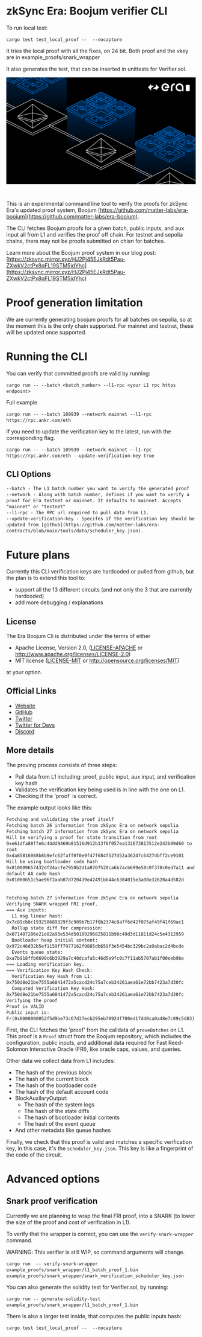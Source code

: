 # zkSync Era: Boojum verifier CLI

To run local test:


```shell
cargo test test_local_proof --  --nocapture
```

It tries the local proof with all the fixes, on 24 bit. 
Both proof and the vkey are in example_proofs/snark_wrapper

It also generates the test, that can be inserted in unittests for Verifier.sol.






[![Logo](eraLogo.png)](https://zksync.io/)
# 
This is an experimental command line tool to verify the proofs for zkSync Era's updated proof system, Boojum [https://github.com/matter-labs/era-boojum](https://github.com/matter-labs/era-boojum).

The CLI fetches Boojum proofs for a given batch, public inputs, and aux input all from L1 and verifies the proof off chain. For testnet and sepolia chains, there may not be proofs submitted on chian for batches.

Learn more about the Boojum proof system in our blog post: [https://zksync.mirror.xyz/HJ2Pj45EJkRdt5Pau-ZXwkV2ctPx8qFL19STM5jdYhc](https://zksync.mirror.xyz/HJ2Pj45EJkRdt5Pau-ZXwkV2ctPx8qFL19STM5jdYhc)

# Proof generation limitation

We are currently generating boojum proofs for all batches on sepolia, so at the moment this is the only chain supported. For mainnet and testnet, these will be updated once supported.

# Running the CLI

You can verify that committed proofs are valid by running:

```shell
cargo run -- --batch <batch_number> --l1-rpc <your L1 rpc https endpoint>
```

Full example

```shell
cargo run -- --batch 109939 --network mainnet --l1-rpc https://rpc.ankr.com/eth
```

If you need to update the verification key to the latest, run with the corresponding flag.
```shell
cargo run -- --batch 109939 --network mainnet --l1-rpc https://rpc.ankr.com/eth --update-verification-key true
```

## CLI Options

```shell
--batch - The L1 batch number you want to verify the generated proof
--network - Along with batch number, defines if you want to verify a proof for Era testnet or mainnet. It defaults to mainnet. Accepts "mainnet" or "testnet"
--l1-rpc - The RPC url required to pull data from L1.
--update-verification-key - Specifes if the verification key should be updated from [github](https://github.com/matter-labs/era-contracts/blob/main/tools/data/scheduler_key.json).
```
# Future plans

Currently this CLI verification keys are hardcoded or pulled from github, but the plan is to extend this tool to:
* support all the 13 different circuits (and not only the 3 that are currently hardcoded)
* add more debugging / explanations

## License

The Era Boojum Cli is distributed under the terms of either

- Apache License, Version 2.0, ([LICENSE-APACHE](LICENSE-APACHE) or <http://www.apache.org/licenses/LICENSE-2.0>)
- MIT license ([LICENSE-MIT](LICENSE-MIT) or <http://opensource.org/licenses/MIT>)

at your option.

## Official Links

- [Website](https://zksync.io/)
- [GitHub](https://github.com/matter-labs)
- [Twitter](https://twitter.com/zksync)
- [Twitter for Devs](https://twitter.com/zkSyncDevs)
- [Discord](https://join.zksync.dev)



## More details
The proving process consists of three steps:

* Pull data from L1 including: proof, public input, aux input, and verification key hash
* Validates the verification key being used is in line with the one on L1.
* Checking if the 'proof' is correct.

The example output looks like this:

```
Fetching and validating the proof itself
Fetching batch 26 information from zkSync Era on network sepolia
Fetching batch 27 information from zkSync Era on network sepolia
Will be verifying a proof for state transition from root 0xe61dfa88ffe6c44dd9469b81516d912b13f6f057ea132673813512e243b09d60 to root 0xda85816088b8b9efc62faff0f0e9f47f684f527d52a3624fc6427dbff2ce9101
Will be using bootloader code hash 0x010009657432df24acfe7950b2d1a0707520ca6b7acb699e58c0f378c0ed7a11 and default AA code hash 0x01000651c5ae96f2aab07d720439e42491bb44c6384015e3a08e32620a4d582d


Fetching batch 27 information from zkSync Era on network sepolia
Verifying SNARK wrapped FRI proof.
=== Aux inputs:
  L1 msg linear hash:                  0x7c89cb8c193258689329f3c909b7b17f0b2374c8a7f6d42f075af49f41f69ac1
  Rollup state diff for compression:   0x071407206e21e82a93e534d50189296825811b98c49d3d11811d24c5e4312959
  Bootloader heap initial content:     0x972c46d32b5ef1159ff7977162f9885db659f3e5454bc329bc2a9abac2d4bcde
  Events queue state:                  0xa7b918ffb6690c6b3929a7c40dcafa5c46d5e9fc0c7f11ab5707ab1f00eeb9be
=== Loading verification key.
=== Verification Key Hash Check:
  Verification Key Hash from L1:       0x750d8e21be7555a6841472a5cacd24c75a7ceb34261aea61e72bb7423a7d30fc
  Computed Verification Key Hash:      0x750d8e21be7555a6841472a5cacd24c75a7ceb34261aea61e72bb7423a7d30fc
Verifying the proof
Proof is VALID
Public input is: Fr(0x0000000052f5d9be73c67d37ecb295eb70924f700ed17d40ca0a48e7c89c5d83)
```


First, the CLI fetches the 'proof' from the calldata of `proveBatches` on L1. This proof is a `Proof` struct from the Boojum repository, which includes the configuration, public inputs, and additional data required for Fast Reed-Solomon Interactive Oracle (FRI), like oracle caps, values, and queries.



Other data we collect data from L1 includes:
* The hash of the previous block
* The hash of the current block
* The hash of the bootloader code
* The hash of the default account code
* BlockAuxilaryOutput:
    * The hash of the system logs
    * The hash of the state diffs
    * The hash of bootloader initial contents
    * The hash of the event queue
* And other metadata like queue hashes



Finally, we check that this proof is valid and matches a specific verification key, in this case, it's the `scheduler_key.json`. This key is like a fingerprint of the code of the circuit.

# Advanced options

## Snark proof verification

Currently we are planning to wrap the final FRI proof, into a SNARK (to lower the size of the proof and cost of verification in L1).

To verify that the wrapper is correct, you can use the ``verify-snark-wrapper`` command. 

WARNING: This verifier is still WIP, so command arguments will change.

```shell
cargo run  -- verify-snark-wrapper example_proofs/snark_wrapper/l1_batch_proof_1.bin example_proofs/snark_wrapper/snark_verification_scheduler_key.json
```

You can also generate the solidity test for Verifier.sol, by running:

```shell
cargo run -- generate-solidity-test example_proofs/snark_wrapper/l1_batch_proof_1.bin
```

There is also a larger test inside, that computes the public inputs hash:

```shell
cargo test test_local_proof --  --nocapture
```